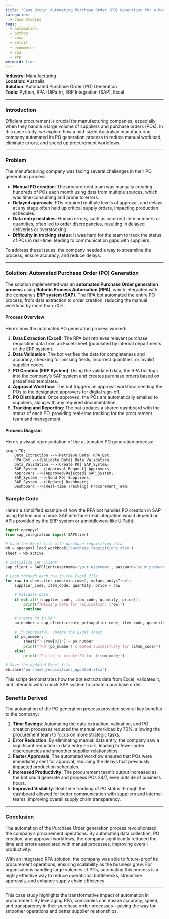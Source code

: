 ```yaml
---
title: "Case Study: Automating Purchase Order (PO) Generation for a Manufacturing Company"
categories:
  - Case Studies
tags:
  - automation
  - python
  - case
  - retail
  - ecommerce
  - rpa
  - erp
mermaid: true
---
```

**Industry**: Manufacturing  
**Location**: Australia  
**Solution**: Automated Purchase Order (PO) Generation  
**Tools**: Python, RPA (UiPath), ERP Integration (SAP), Excel

---

### Introduction

Efficient procurement is crucial for manufacturing companies, especially when they handle a large volume of suppliers and purchase orders (POs). In this case study, we explore how a mid-sized Australian manufacturing company automated its PO generation process to reduce manual workload, eliminate errors, and speed up procurement workflows.

---

### Problem

The manufacturing company was facing several challenges in their PO generation process:

- **Manual PO creation**: The procurement team was manually creating hundreds of POs each month using data from multiple sources, which was time-consuming and prone to errors.
- **Delayed approvals**: POs required multiple levels of approval, and delays at any stage often held up critical supply orders, impacting production schedules.
- **Data entry mistakes**: Human errors, such as incorrect item numbers or quantities, often led to order discrepancies, resulting in delayed deliveries or overstocking.
- **Difficulty in tracking status**: It was hard for the team to track the status of POs in real-time, leading to communication gaps with suppliers.

To address these issues, the company needed a way to streamline the process, ensure accuracy, and reduce delays.

---

### Solution: Automated Purchase Order (PO) Generation

The solution implemented was an **automated Purchase Order generation process** using **Robotic Process Automation (RPA)**, which integrated with the company’s **ERP system (SAP)**. The RPA bot automated the entire PO process, from data extraction to order creation, reducing the manual workload by more than 70%.

#### Process Overview

Here’s how the automated PO generation process worked:

1. **Data Extraction (Excel)**: The RPA bot retrieves relevant purchase requisition data from an Excel sheet (populated by internal departments or the ERP system).
2. **Data Validation**: The bot verifies the data for completeness and accuracy, checking for missing fields, incorrect quantities, or invalid supplier codes.
3. **PO Creation (ERP System)**: Using the validated data, the RPA bot logs into the company’s SAP system and creates purchase orders based on predefined templates.
4. **Approval Workflow**: The bot triggers an approval workflow, sending the POs to the designated approvers for digital sign-off.
5. **PO Distribution**: Once approved, the POs are automatically emailed to suppliers, along with any required documentation.
6. **Tracking and Reporting**: The bot updates a shared dashboard with the status of each PO, providing real-time tracking for the procurement team and management.

#### Process Diagram

Here’s a visual representation of the automated PO generation process:

```mermaid
graph TD;
    Data_Extraction -->|Retrieve Data| RPA_Bot;
    RPA_Bot -->|Validate Data| Data_Validation;
    Data_Validation -->|Create PO| SAP_System;
    SAP_System -->|Approval Request| Approvers;
    Approvers -->|Approved/Rejected| SAP_System;
    SAP_System -->|Send PO| Suppliers;
    SAP_System -->|Update| Dashboard;
    Dashboard -->|Real-time Tracking| Procurement_Team;
```

### Sample Code

Here’s a simplified example of how the RPA bot handles PO creation in SAP using Python and a mock SAP interface (real integration would depend on APIs provided by the ERP system or a middleware like UiPath):

```python
import openpyxl
from sap_integration import SAPClient

# Load the Excel file with purchase requisition data
wb = openpyxl.load_workbook('purchase_requisitions.xlsx')
sheet = wb.active

# Initialize SAP Client
sap_client = SAPClient(username='your_username', password='your_password')

# Loop through each row in the Excel file
for row in sheet.iter_rows(min_row=2, values_only=True):
    supplier_code, item_code, quantity, price = row
    
    # Validate data
    if not all([supplier_code, item_code, quantity, price]):
        print(f"Missing data for requisition: {row}")
        continue

    # Create PO in SAP
    po_number = sap_client.create_po(supplier_code, item_code, quantity, price)
    
    # If successful, update the Excel sheet
    if po_number:
        sheet[f'F{row[0]}'] = po_number
        print(f"PO {po_number} created successfully for {item_code}")
    else:
        print(f"Failed to create PO for {item_code}")

# Save the updated Excel file
wb.save('purchase_requisitions_updated.xlsx')
```

This script demonstrates how the bot extracts data from Excel, validates it, and interacts with a mock SAP system to create a purchase order.

### Benefits Derived

The automation of the PO generation process provided several key benefits to the company:

1. **Time Savings**: Automating the data extraction, validation, and PO creation processes reduced the manual workload by 70%, allowing the procurement team to focus on more strategic tasks.
2. **Error Reduction**: By eliminating manual data entry, the company saw a significant reduction in data entry errors, leading to fewer order discrepancies and smoother supplier relationships.
3. **Faster Approvals**: The automated workflow ensured that POs were immediately sent for approval, reducing the delays that previously impacted production schedules.
4. **Increased Productivity**: The procurement team’s output increased as the bot could generate and process POs 24/7, even outside of business hours.
5. **Improved Visibility**: Real-time tracking of PO status through the dashboard allowed for better communication with suppliers and internal teams, improving overall supply chain transparency.

---

### Conclusion

The automation of the Purchase Order generation process revolutionised the company’s procurement operations. By automating data collection, PO creation, and approval workflows, the company significantly reduced the time and errors associated with manual processes, improving overall productivity.

With an integrated RPA solution, the company was able to future-proof its procurement operations, ensuring scalability as the business grew. For organisations handling large volumes of POs, automating this process is a highly effective way to reduce operational bottlenecks, streamline approvals, and enhance supply chain efficiency.

---

This case study highlights the transformative impact of automation in procurement. By leveraging RPA, companies can ensure accuracy, speed, and transparency in their purchase order processes—paving the way for smoother operations and better supplier relationships.